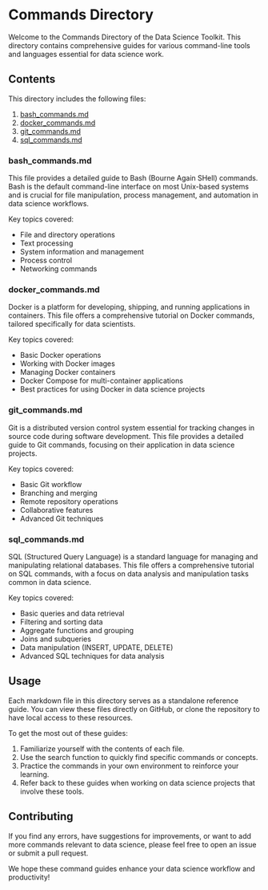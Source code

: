 # Commands Directory

Welcome to the Commands Directory of the Data Science Toolkit. This directory contains comprehensive guides for various command-line tools and languages essential for data science work.

## Contents

This directory includes the following files:

1. [bash_commands.md](#bash_commandsmd)
2. [docker_commands.md](#docker_commandsmd)
3. [git_commands.md](#git_commandsmd)
4. [sql_commands.md](#sql_commandsmd)

### bash_commands.md

This file provides a detailed guide to Bash (Bourne Again SHell) commands. Bash is the default command-line interface on most Unix-based systems and is crucial for file manipulation, process management, and automation in data science workflows.

Key topics covered:
- File and directory operations
- Text processing
- System information and management
- Process control
- Networking commands

### docker_commands.md

Docker is a platform for developing, shipping, and running applications in containers. This file offers a comprehensive tutorial on Docker commands, tailored specifically for data scientists.

Key topics covered:
- Basic Docker operations
- Working with Docker images
- Managing Docker containers
- Docker Compose for multi-container applications
- Best practices for using Docker in data science projects

### git_commands.md

Git is a distributed version control system essential for tracking changes in source code during software development. This file provides a detailed guide to Git commands, focusing on their application in data science projects.

Key topics covered:
- Basic Git workflow
- Branching and merging
- Remote repository operations
- Collaborative features
- Advanced Git techniques

### sql_commands.md

SQL (Structured Query Language) is a standard language for managing and manipulating relational databases. This file offers a comprehensive tutorial on SQL commands, with a focus on data analysis and manipulation tasks common in data science.

Key topics covered:
- Basic queries and data retrieval
- Filtering and sorting data
- Aggregate functions and grouping
- Joins and subqueries
- Data manipulation (INSERT, UPDATE, DELETE)
- Advanced SQL techniques for data analysis

## Usage

Each markdown file in this directory serves as a standalone reference guide. You can view these files directly on GitHub, or clone the repository to have local access to these resources.

To get the most out of these guides:

1. Familiarize yourself with the contents of each file.
2. Use the search function to quickly find specific commands or concepts.
3. Practice the commands in your own environment to reinforce your learning.
4. Refer back to these guides when working on data science projects that involve these tools.

## Contributing

If you find any errors, have suggestions for improvements, or want to add more commands relevant to data science, please feel free to open an issue or submit a pull request.

We hope these command guides enhance your data science workflow and productivity!